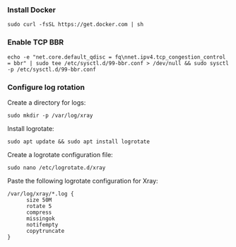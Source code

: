 ### Install Docker
```
sudo curl -fsSL https://get.docker.com | sh
```

### Enable TCP BBR
```
echo -e "net.core.default_qdisc = fq\nnet.ipv4.tcp_congestion_control = bbr" | sudo tee /etc/sysctl.d/99-bbr.conf > /dev/null && sudo sysctl -p /etc/sysctl.d/99-bbr.conf
```

### Configure log rotation
Create a directory for logs:
```
sudo mkdir -p /var/log/xray
```
Install logrotate:
```
sudo apt update && sudo apt install logrotate
```
Create a logrotate configuration file:
```
sudo nano /etc/logrotate.d/xray
```
Paste the following logrotate configuration for Xray:
```
/var/log/xray/*.log {
      size 50M
      rotate 5
      compress
      missingok
      notifempty
      copytruncate
}
```